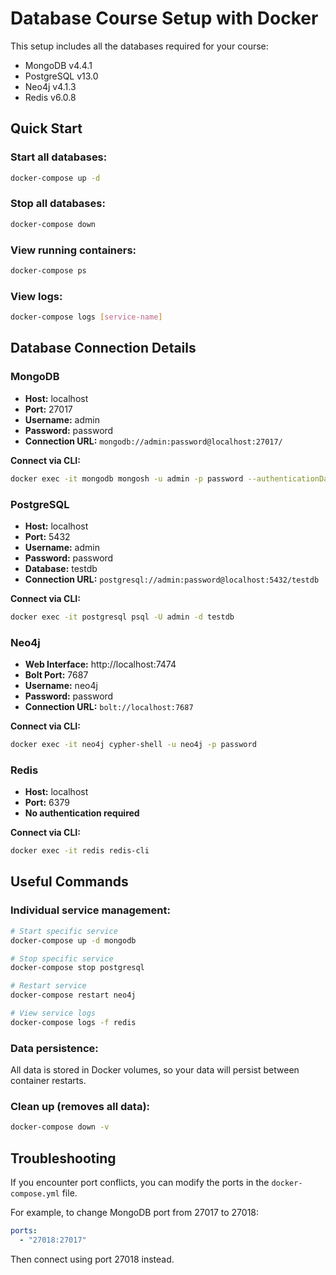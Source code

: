 # Database Course Setup with Docker

This setup includes all the databases required for your course:
- MongoDB v4.4.1
- PostgreSQL v13.0
- Neo4j v4.1.3
- Redis v6.0.8

## Quick Start

### Start all databases:
```bash
docker-compose up -d
```

### Stop all databases:
```bash
docker-compose down
```

### View running containers:
```bash
docker-compose ps
```

### View logs:
```bash
docker-compose logs [service-name]
```

## Database Connection Details

### MongoDB
- **Host:** localhost
- **Port:** 27017
- **Username:** admin
- **Password:** password
- **Connection URL:** `mongodb://admin:password@localhost:27017/`

**Connect via CLI:**
```bash
docker exec -it mongodb mongosh -u admin -p password --authenticationDatabase admin
```

### PostgreSQL
- **Host:** localhost
- **Port:** 5432
- **Username:** admin
- **Password:** password
- **Database:** testdb
- **Connection URL:** `postgresql://admin:password@localhost:5432/testdb`

**Connect via CLI:**
```bash
docker exec -it postgresql psql -U admin -d testdb
```

### Neo4j
- **Web Interface:** http://localhost:7474
- **Bolt Port:** 7687
- **Username:** neo4j
- **Password:** password
- **Connection URL:** `bolt://localhost:7687`

**Connect via CLI:**
```bash
docker exec -it neo4j cypher-shell -u neo4j -p password
```

### Redis
- **Host:** localhost
- **Port:** 6379
- **No authentication required**

**Connect via CLI:**
```bash
docker exec -it redis redis-cli
```

## Useful Commands

### Individual service management:
```bash
# Start specific service
docker-compose up -d mongodb

# Stop specific service
docker-compose stop postgresql

# Restart service
docker-compose restart neo4j

# View service logs
docker-compose logs -f redis
```

### Data persistence:
All data is stored in Docker volumes, so your data will persist between container restarts.

### Clean up (removes all data):
```bash
docker-compose down -v
```

## Troubleshooting

If you encounter port conflicts, you can modify the ports in the `docker-compose.yml` file.

For example, to change MongoDB port from 27017 to 27018:
```yaml
ports:
  - "27018:27017"
```

Then connect using port 27018 instead.

